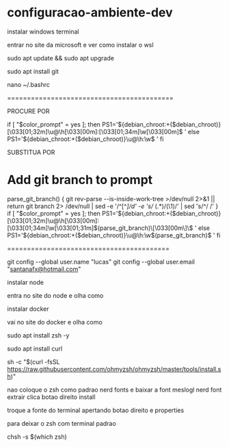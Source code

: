 # configuracao-ambiente-dev

instalar windows terminal

entrar no site da microsoft e ver como instalar o wsl

sudo apt update && sudo apt upgrade

sudo apt install git

nano ~/.bashrc

==========================================

PROCURE POR 

if [ "$color_prompt" = yes ]; then
    PS1='${debian_chroot:+($debian_chroot)}\[\033[01;32m\]\u@\h\[\033[00m\]:\[\033[01;34m\]\w\[\033[00m\]\$ '
else
    PS1='${debian_chroot:+($debian_chroot)}\u@\h:\w\$ '
fi

SUBSTITUA POR 

# Add git branch to prompt
parse_git_branch() {
    git rev-parse --is-inside-work-tree >/dev/null 2>&1 || return
    git branch 2> /dev/null | sed -e '/^[^*]/d' -e 's/* \(.*\)/(\1)/' | sed 's/^/ /'
}
if [ "$color_prompt" = yes ]; then
 PS1='${debian_chroot:+($debian_chroot)}\[\033[01;32m\]\u@\h\[\033[00m\]:\[\033[01;34m\]\w\[\033[01;31m\]$(parse_git_branch)\[\033[00m\]\$ '
else
 PS1='${debian_chroot:+($debian_chroot)}\u@\h:\w$(parse_git_branch)\$ '
fi

=========================================

git config --global user.name "lucas"
git config --global user.email "santanafx@hotmail.com"

instalar node

entra no site do node e olha como

instalar docker

vai no site do docker e olha como

sudo apt install zsh -y

sudo apt install curl

sh -c "$(curl -fsSL https://raw.githubusercontent.com/ohmyzsh/ohmyzsh/master/tools/install.sh)"

nao coloque o zsh como padrao
nerd fonts e baixar a font meslogl nerd font
extrair clica botao direito install

troque a fonte do terminal apertando botao direito e properties

para deixar o zsh com terminal padrao

chsh -s $(which zsh)











